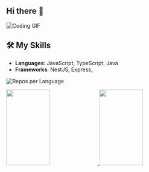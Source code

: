 ## Hi there 👋

<!--
**carpe-horas/carpe-horas** is a ✨ _special_ ✨ repository because its `README.md` (this file) appears on your GitHub profile.

Here are some ideas to get you started:

- 🔭 I’m currently working on ...
- 🌱 I’m currently learning ...
- 👯 I’m looking to collaborate on ...
- 🤔 I’m looking for help with ...
- 💬 Ask me about ...
- 📫 How to reach me: ...
- 😄 Pronouns: ...
- ⚡ Fun fact: ...
-->

<!--
<picture>
  <source
    srcset="https://github-readme-stats.vercel.app/api?username=carpe-horas&show_icons=true&theme=dark"
    media="(prefers-color-scheme: dark)"
  />
  <source
    srcset="https://github-readme-stats.vercel.app/api?username=carpe-horas&show_icons=true"
    media="(prefers-color-scheme: light), (prefers-color-scheme: no-preference)"
  />
  <img src="https://github-readme-stats.vercel.app/api?username=carpe-horas&show_icons=true" />
</picture>
-->

![Coding GIF](https://media.giphy.com/media/26tn33aiTi1jkl6H6/giphy.gif)


<!--![JavaScript](https://img.shields.io/badge/-JavaScript-F7DF1E?logo=javascript&logoColor=black)-->

## 🛠️ My Skills
- **Languages**: JavaScript, TypeScript, Java
- **Frameworks**: NestJS, Express,

![Repos per Language](http://github-profile-summary-cards.vercel.app/api/cards/repos-per-language?username=carpe-horas&theme=tokyonight&exclude=carpe-horas.github.io)

<a href="s">
  <img src="https://github-readme-stats.vercel.app/api/top-langs/?username=carpe-horas&exclude_repo=carpe-horas.github.io&layout=compact&theme=tokyonight" width="48%" height="200" />
</a>
<a href="s">
  <img src="https://github-readme-stats.vercel.app/api?username=carpe-horas&theme=tokyonight&show_icons=true&bg_color=00000000" width="48%" height="200" />
</a>



